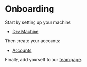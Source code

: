 # Onboarding

Start by setting up your machine:

- [Dev Machine](Dev-machine.md)

Then create your accounts:

- [Accounts](Accounts.md)

Finally, add yourself to our [team page](../../About/team.md).
